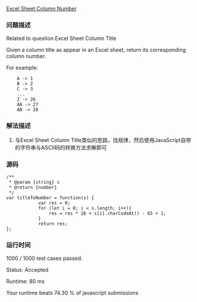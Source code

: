 [Excel Sheet Column Number](https://leetcode.com/problems/excel-sheet-column-number/description/)
### 问题描述
Related to question Excel Sheet Column Title

Given a column title as appear in an Excel sheet, return its corresponding column number.

For example:
```
    A -> 1
    B -> 2
    C -> 3
    ...
    Z -> 26
    AA -> 27
    AB -> 28 
```
### 解法描述
1. 与Excel Sheet Column Title类似的思路，找规律，然后使用JavaScript自带的字符串与ASCII码的转换方法求解即可

### 源码
```
/**
 * @param {string} s
 * @return {number}
 */
var titleToNumber = function(s) {
            var res = 0;
            for (let i = 0; i < s.length; i++){
                res = res * 26 + s[i].charCodeAt() - 65 + 1;
            }
            return res;
};
```
### 运行时间

1000 / 1000 test cases passed.

Status: Accepted

Runtime: 80 ms

Your runtime beats 74.30 % of javascript submissions

